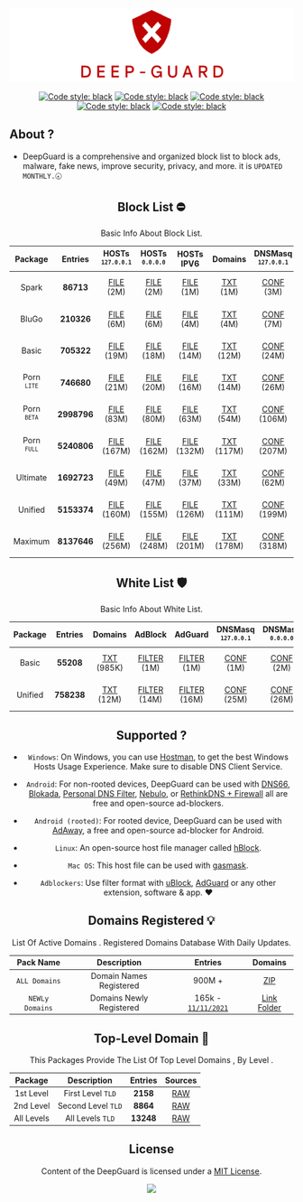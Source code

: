 
 <div align="center">

 ![Cover](https://raw.githubusercontent.com/VenexGit/DeepGuard/main/Logo.png)

</div>
 <div align="center">

<a href="https://github.com/VenexGit/DeepGuard/releases"><img alt="Code style: black" src="https://img.shields.io/badge/Version-1.1-orange.svg?longCache=true&style=flat-square"></a>
<a href="https://github.com/VenexGit/DeepGuard/releases"><img alt="Code style: black" src="https://img.shields.io/badge/Update-Nov 21, 2021-red.svg?longCache=true&style=flat-square"></a>
<a href="https://github.com/VenexGit/DeepGuard/releases"><img alt="Code style: black" src="https://img.shields.io/badge/Status-Official-green.svg?longCache=true&style=flat-square"></a>
<a href="https://github.com/VenexGit/DeepGuard/blob/main/LICENSE"><img alt="Code style: black" src="https://img.shields.io/badge/License-MIT-yellow.svg?longCache=true&style=flat-square"></a>
 <a href="https://t.me/WizVenex"><img alt="Code style: black" src="https://img.shields.io/badge/Telegram-Contact Me-blue.svg?longCache=true&style=flat-square"></a>


</div>

## About ? 
* DeepGuard is a comprehensive and organized block list to block ads, malware, fake news, improve security, privacy, and more. it is `UPDATED MONTHLY.🕣`
<div align="center">
<div align="center">

## Block List ​⛔️

Basic Info About Block List.

Package | Entries | HOSTs<br> <sup>`127.0.0.1`</sup> | HOSTs<br> <sup>`0.0.0.0`</sup> | HOSTs IPV6 | Domains | DNSMasq <br> <sup>`127.0.0.1`</sup>| DNSMasq <br> <sup>`0.0.0.0`</sup> | DNSMasq IPV6 | Magisk | Flashable | RPZ | AdBlock | AdGuard | Unbound | OneLine |
:-----------:|:-------:|:-----:|:----------:|:-------:|:-------:|:-------:|:------------:|:------:|:---------:|:---:|:-------:|:-------:|:-------:|:-------:|:-------:|
Spark | **86713** | [FILE](https://github.com/VenexGit/DeepGuard/releases/download/Spark/Hosts_0-0-0-0) (2M) | [FILE](https://github.com/VenexGit/DeepGuard/releases/download/Spark/Hosts_127-0-0-1) (2M) | [FILE](https://github.com/VenexGit/DeepGuard/releases/download/Spark/Hosts_Ipv6) (1M) | [TXT](https://github.com/VenexGit/DeepGuard/releases/download/Spark/Domains.txt) (1M) | [CONF](https://github.com/VenexGit/DeepGuard/releases/download/Spark/DnsMasq_0-0-0-0.conf) (3M) | [CONF](https://github.com/VenexGit/DeepGuard/releases/download/Spark/DnsMasq_127-0-0-1.conf) (3M) | [CONF IPV6](https://github.com/VenexGit/DeepGuard/releases/download/Spark/DnsMasq_Ipv6.conf) (2M) | [MAGISK](https://github.com/VenexGit/DeepGuard/releases/download/Spark/DeepGuard_Magisk.zip) (591K) | [TWRP](https://github.com/VenexGit/DeepGuard/releases/download/Spark/DeepGuard_Flashable.zip) (760K) | [TXT](https://github.com/VenexGit/DeepGuard/releases/download/Spark/Rpz.txt) (2M) | [FILTER](https://github.com/VenexGit/DeepGuard/releases/download/Spark/Adblock) (1M) | [FILTER](https://github.com/VenexGit/DeepGuard/releases/download/Spark/Adguard) (2M) | [CONF](https://github.com/VenexGit/DeepGuard/releases/download/Spark/Unbound.conf) (4M) | [TXT](https://github.com/VenexGit/DeepGuard/releases/download/Spark/One-Line.txt) (1M) |
BluGo | **210326** | [FILE](https://github.com/VenexGit/DeepGuard/releases/download/BluGo/Hosts_0-0-0-0) (6M) | [FILE](https://github.com/VenexGit/DeepGuard/releases/download/BluGo/Hosts_127-0-0-1) (6M) | [FILE](https://github.com/VenexGit/DeepGuard/releases/download/BluGo/Hosts_Ipv6) (4M) | [TXT](https://github.com/VenexGit/DeepGuard/releases/download/BluGo/Domains.txt) (4M) | [CONF](https://github.com/VenexGit/DeepGuard/releases/download/BluGo/DnsMasq_0-0-0-0.conf) (7M) | [CONF](https://github.com/VenexGit/DeepGuard/releases/download/BluGo/DnsMasq_127-0-0-1.conf) (8M) | [CONF IPV6](https://github.com/VenexGit/DeepGuard/releases/download/BluGo/DnsMasq_Ipv6.conf) (7M) | [MAGISK](https://github.com/VenexGit/DeepGuard/releases/download/BluGo/DeepGuard_Magisk.zip) (1M) | [TWRP](https://github.com/VenexGit/DeepGuard/releases/download/BluGo/DeepGuard_Flashable.zip) (1M) | [TXT](https://github.com/VenexGit/DeepGuard/releases/download/BluGo/Rpz.txt) (5M) | [FILTER](https://github.com/VenexGit/DeepGuard/releases/download/BluGo/Adblock) (4M) | [FILTER](https://github.com/VenexGit/DeepGuard/releases/download/BluGo/Adguard) (5M) | [CONF](https://github.com/VenexGit/DeepGuard/releases/download/BluGo/Unbound.conf) (10M) | [TXT](https://github.com/VenexGit/DeepGuard/releases/download/BluGo/One-Line.txt) (4M) |
Basic | **705322** | [FILE](https://github.com/VenexGit/DeepGuard/releases/download/Basic/Hosts_0-0-0-0) (19M) | [FILE](https://github.com/VenexGit/DeepGuard/releases/download/Basic/Hosts_127-0-0-1) (18M) | [FILE](https://github.com/VenexGit/DeepGuard/releases/download/Basic/Hosts_Ipv6) (14M) | [TXT](https://github.com/VenexGit/DeepGuard/releases/download/Basic/Domains.txt) (12M) | [CONF](https://github.com/VenexGit/DeepGuard/releases/download/Basic/DnsMasq_0-0-0-0.conf) (24M) | [CONF](https://github.com/VenexGit/DeepGuard/releases/download/Basic/DnsMasq_127-0-0-1.conf) (26M) | [CONF IPV6](https://github.com/VenexGit/DeepGuard/releases/download/Basic/DnsMasq_Ipv6.conf) (22M) | [MAGISK](https://github.com/VenexGit/DeepGuard/releases/download/Basic/DeepGuard_Magisk.zip) (3M) | [TWRP](https://github.com/VenexGit/DeepGuard/releases/download/Basic/DeepGuard_Flashable.zip) (3M) | [TXT](https://github.com/VenexGit/DeepGuard/releases/download/Basic/Rpz.txt) (18M) | [FILTER](https://github.com/VenexGit/DeepGuard/releases/download/Basic/Adblock) (14M) | [FILTER](https://github.com/VenexGit/DeepGuard/releases/download/Basic/Adguard) (16M) | [CONF](https://github.com/VenexGit/DeepGuard/releases/download/Basic/Unbound.conf) (34M) | [TXT](https://github.com/VenexGit/DeepGuard/releases/download/Basic/One-Line.txt) (12M) |
Porn <br> <sup>`LITE`</sup> | **746680** | [FILE](https://github.com/VenexGit/DeepGuard/releases/download/Porn_Lite/Hosts_0-0-0-0) (21M) | [FILE](https://github.com/VenexGit/DeepGuard/releases/download/Porn_Lite/Hosts_127-0-0-1) (20M) | [FILE](https://github.com/VenexGit/DeepGuard/releases/download/Porn_Lite/Hosts_Ipv6) (16M) | [TXT](https://github.com/VenexGit/DeepGuard/releases/download/Porn_Lite/Domains.txt) (14M) | [CONF](https://github.com/VenexGit/DeepGuard/releases/download/Porn_Lite/DnsMasq_0-0-0-0.conf) (26M) | [CONF](https://github.com/VenexGit/DeepGuard/releases/download/Porn_Lite/DnsMasq_127-0-0-1.conf) (28M) | [CONF IPV6](https://github.com/VenexGit/DeepGuard/releases/download/Porn_Lite/DnsMasq_Ipv6.conf) (24M) | [MAGISK](https://github.com/VenexGit/DeepGuard/releases/download/Porn_Lite/DeepGuard_Magisk.zip) (4M) | [TWRP](https://github.com/VenexGit/DeepGuard/releases/download/Porn_Lite/DeepGuard_Flashable.zip) (4M) | [TXT](https://github.com/VenexGit/DeepGuard/releases/download/Porn_Lite/Rpz.txt) (19M) | [FILTER](https://github.com/VenexGit/DeepGuard/releases/download/Porn_Lite/Adblock) (16M) | [FILTER](https://github.com/VenexGit/DeepGuard/releases/download/Porn_Lite/Adguard) (17M) | [CONF](https://github.com/VenexGit/DeepGuard/releases/download/Porn_Lite/Unbound.conf) (36M) | [TXT](https://github.com/VenexGit/DeepGuard/releases/download/Porn_Lite/One-Line.txt) (13M) |
Porn <br> <sup>`BETA`</sup> | **2998796** | [FILE](https://github.com/VenexGit/DeepGuard/releases/download/Porn_Beta/Hosts_0-0-0-0) (83M) | [FILE](https://github.com/VenexGit/DeepGuard/releases/download/Porn_Beta/Hosts_127-0-0-1) (80M) | [FILE](https://github.com/VenexGit/DeepGuard/releases/download/Porn_Beta/Hosts_Ipv6) (63M) | [TXT](https://github.com/VenexGit/DeepGuard/releases/download/Porn_Beta/Domains.txt) (54M) | [CONF](https://github.com/VenexGit/DeepGuard/releases/download/Porn_Beta/DnsMasq_0-0-0-0.conf) (106M) | [CONF](https://github.com/VenexGit/DeepGuard/releases/download/Porn_Beta/DnsMasq_127-0-0-1.conf) (112M) | [CONF IPV6](https://github.com/VenexGit/DeepGuard/releases/download/Porn_Beta/DnsMasq_Ipv6.conf) (94M) | [MAGISK](https://github.com/VenexGit/DeepGuard/releases/download/Porn_Beta/DeepGuard_Magisk.zip) (13M) | [TWRP](https://github.com/VenexGit/DeepGuard/releases/download/Porn_Beta/DeepGuard_Flashable.zip) (14M) | [TXT](https://github.com/VenexGit/DeepGuard/releases/download/Porn_Beta/Rpz.txt) (77M) | [FILTER](https://github.com/VenexGit/DeepGuard/releases/download/Porn_Beta/Adblock) (63M) | [FILTER](https://github.com/VenexGit/DeepGuard/releases/download/Porn_Beta/Adguard) (69M) | [CONF](https://github.com/VenexGit/DeepGuard/releases/download/Porn_Beta/Unbound.conf) (146M) | [TXT](https://github.com/VenexGit/DeepGuard/releases/download/Porn_Beta/One-Line.txt) (51M) |
Porn <br> <sup>`FULL`</sup> | **5240806** | [FILE](https://github.com/VenexGit/DeepGuard/releases/download/Porn_Full/Hosts_0-0-0-0) (167M) | [FILE](https://github.com/VenexGit/DeepGuard/releases/download/Porn_Full/Hosts_127-0-0-1) (162M) | [FILE](https://github.com/VenexGit/DeepGuard/releases/download/Porn_Full/Hosts_Ipv6) (132M) | [TXT](https://github.com/VenexGit/DeepGuard/releases/download/Porn_Full/Domains.txt) (117M) | [CONF](https://github.com/VenexGit/DeepGuard/releases/download/Porn_Full/DnsMasq_0-0-0-0.conf) (207M) | [CONF](https://github.com/VenexGit/DeepGuard/releases/download/Porn_Full/DnsMasq_127-0-0-1.conf) (217M) | [CONF IPV6](https://github.com/VenexGit/DeepGuard/releases/download/Porn_Full/DnsMasq_Ipv6.conf) (187M) | [MAGISK](https://github.com/VenexGit/DeepGuard/releases/download/Porn_Full/DeepGuard_Magisk.zip) (21M) | [TWRP](https://github.com/VenexGit/DeepGuard/releases/download/Porn_Full/DeepGuard_Flashable.zip) (21M) | [TXT](https://github.com/VenexGit/DeepGuard/releases/download/Porn_Full/Rpz.txt) (157M) | [FILTER](https://github.com/VenexGit/DeepGuard/releases/download/Porn_Full/Adblock) (132M) | [FILTER](https://github.com/VenexGit/DeepGuard/releases/download/Porn_Full/Adguard) (142M) | [CONF](https://github.com/VenexGit/DeepGuard/releases/download/Porn_Full/Unbound.conf) (277M) | [TXT](https://github.com/VenexGit/DeepGuard/releases/download/Porn_Full/One-Line.txt) (112M) |
Ultimate | **1692723** | [FILE](https://github.com/VenexGit/DeepGuard/releases/download/Ultimate/Hosts_0-0-0-0) (49M) | [FILE](https://github.com/VenexGit/DeepGuard/releases/download/Ultimate/Hosts_127-0-0-1) (47M) | [FILE](https://github.com/VenexGit/DeepGuard/releases/download/Ultimate/Hosts_Ipv6) (37M) | [TXT](https://github.com/VenexGit/DeepGuard/releases/download/Ultimate/Domains.txt) (33M) | [CONF](https://github.com/VenexGit/DeepGuard/releases/download/Ultimate/DnsMasq_0-0-0-0.conf) (62M) | [CONF](https://github.com/VenexGit/DeepGuard/releases/download/Ultimate/DnsMasq_127-0-0-1.conf) (65M) | [CONF IPV6](https://github.com/VenexGit/DeepGuard/releases/download/Ultimate/DnsMasq_Ipv6.conf) (55M) | [MAGISK](https://github.com/VenexGit/DeepGuard/releases/download/Ultimate/DeepGuard_Magisk.zip) (9M) | [TWRP](https://github.com/VenexGit/DeepGuard/releases/download/Ultimate/DeepGuard_Flashable.zip) (9M) | [TXT](https://github.com/VenexGit/DeepGuard/releases/download/Ultimate/Rpz.txt) (45M) | [FILTER](https://github.com/VenexGit/DeepGuard/releases/download/Ultimate/Adblock) (37M) | [FILTER](https://github.com/VenexGit/DeepGuard/releases/download/Ultimate/Adguard) (41M) | [CONF](https://github.com/VenexGit/DeepGuard/releases/download/Ultimate/Unbound.conf) (84M) | [TXT](https://github.com/VenexGit/DeepGuard/releases/download/Ultimate/One-Line.txt) (31M) |
Unified | **5153374** | [FILE](https://github.com/VenexGit/DeepGuard/releases/download/Unified/Hosts_0-0-0-0) (160M) | [FILE](https://github.com/VenexGit/DeepGuard/releases/download/Unified/Hosts_127-0-0-1) (155M) | [FILE](https://github.com/VenexGit/DeepGuard/releases/download/Unified/Hosts_Ipv6) (126M) | [TXT](https://github.com/VenexGit/DeepGuard/releases/download/Unified/Domains.txt) (111M) | [CONF](https://github.com/VenexGit/DeepGuard/releases/download/Unified/DnsMasq_0-0-0-0.conf) (199M) | [CONF](https://github.com/VenexGit/DeepGuard/releases/download/Unified/DnsMasq_127-0-0-1.conf) (209M) | [CONF IPV6](https://github.com/VenexGit/DeepGuard/releases/download/Unified/DnsMasq_Ipv6.conf) (180M) | [MAGISK](https://github.com/VenexGit/DeepGuard/releases/download/Unified/DeepGuard_Magisk.zip) (25M) | [TWRP](https://github.com/VenexGit/DeepGuard/releases/download/Unified/DeepGuard_Flashable.zip) (25M) | [TXT](https://github.com/VenexGit/DeepGuard/releases/download/Unified/Rpz.txt) (150M) | [FILTER](https://github.com/VenexGit/DeepGuard/releases/download/Unified/Adblock) (126M) | [FILTER](https://github.com/VenexGit/DeepGuard/releases/download/Unified/Adguard) (135M) | [CONF](https://github.com/VenexGit/DeepGuard/releases/download/Unified/Unbound.conf) (268M) | [TXT](https://github.com/VenexGit/DeepGuard/releases/download/Unified/One-Line.txt) (106M) |
Maximum | **8137646** | [FILE](https://github.com/VenexGit/DeepGuard/releases/download/Maximum/Hosts_0-0-0-0) (256M) | [FILE](https://github.com/VenexGit/DeepGuard/releases/download/Maximum/Hosts_127-0-0-1) (248M) | [FILE](https://github.com/VenexGit/DeepGuard/releases/download/Maximum/Hosts_Ipv6) (201M) | [TXT](https://github.com/VenexGit/DeepGuard/releases/download/Maximum/Domains.txt) (178M) | [CONF](https://github.com/VenexGit/DeepGuard/releases/download/Maximum/DnsMasq_0-0-0-0.conf) (318M) | [CONF](https://github.com/VenexGit/DeepGuard/releases/download/Maximum/DnsMasq_127-0-0-1.conf) (333M) | [CONF IPV6](https://github.com/VenexGit/DeepGuard/releases/download/Maximum/DnsMasq_Ipv6.conf) (287M) | [MAGISK](https://github.com/VenexGit/DeepGuard/releases/download/Maximum/DeepGuard_Magisk.zip) (37M) | [TWRP](https://github.com/VenexGit/DeepGuard/releases/download/Maximum/DeepGuard_Flashable.zip) (37M) | [TXT](https://github.com/VenexGit/DeepGuard/releases/download/Maximum/Rpz.txt) (240M) | [FILTER](https://github.com/VenexGit/DeepGuard/releases/download/Maximum/Adblock) (201M) | [FILTER](https://github.com/VenexGit/DeepGuard/releases/download/Maximum/Adguard) (217M) | [CONF](https://github.com/VenexGit/DeepGuard/releases/download/Maximum/Unbound.conf) (426M) | [TXT](https://github.com/VenexGit/DeepGuard/releases/download/Maximum/One-Line.txt) (170M) |
 


## White List 🛡

Basic Info About White List.

| Package | Entries | Domains | AdBlock | AdGuard | DNSMasq <br> <sup>`127.0.0.1`</sup> | DNSMasq <br> <sup>`0.0.0.0`</sup> | DNSMasq IPV6 | Unbound | RPZ | OneLine |
|:-------:|:-------:|:-------:|:-------:|:-------:|:-------:|:------------:|:-------:|:---:|:-------:|:-------:|
Basic | **55208**  | [TXT](https://github.com/VenexGit/DeepGuard/releases/download/WT-Basic/Domains.txt) (985K) | [FILTER](https://github.com/VenexGit/DeepGuard/releases/download/WT-Basic/Adblock) (1M) | [FILTER](https://github.com/VenexGit/DeepGuard/releases/download/WT-Basic/Adguard) (1M) | [CONF](https://github.com/VenexGit/DeepGuard/releases/download/WT-Basic/DnsMasq_0-0-0-0.conf) (1M) | [CONF](https://github.com/VenexGit/DeepGuard/releases/download/WT-Basic/DnsMasq_127-0-0-1.conf) (2M) | [CONF IPV6](https://github.com/VenexGit/DeepGuard/releases/download/WT-Basic/DnsMasq_Ipv6.conf) (1M) | [CONF](https://github.com/VenexGit/DeepGuard/releases/download/WT-Basic/Unbound.conf) (2M) | [TXT](https://github.com/VenexGit/DeepGuard/releases/download/WT-Basic/Rpz.txt) (1M) | [TXT](https://github.com/VenexGit/DeepGuard/releases/download/WT-Basic/One-Line.txt) (931K) |
Unified | **758238**  | [TXT](https://github.com/VenexGit/DeepGuard/releases/download/WT-Unified/Domains.txt) (12M) | [FILTER](https://github.com/VenexGit/DeepGuard/releases/download/WT-Unified/Adblock) (14M) | [FILTER](https://github.com/VenexGit/DeepGuard/releases/download/WT-Unified/Adguard) (16M) | [CONF](https://github.com/VenexGit/DeepGuard/releases/download/WT-Unified/DnsMasq_0-0-0-0.conf) (25M) | [CONF](https://github.com/VenexGit/DeepGuard/releases/download/WT-Unified/DnsMasq_127-0-0-1.conf) (26M) | [CONF IPV6](https://github.com/VenexGit/DeepGuard/releases/download/WT-Unified/DnsMasq_Ipv6.conf) (22M) | [CONF](https://github.com/VenexGit/DeepGuard/releases/download/WT-Unified/Unbound.conf) (35M) | [TXT](https://github.com/VenexGit/DeepGuard/releases/download/WT-Unified/Rpz.txt) (18M) | [TXT](https://github.com/VenexGit/DeepGuard/releases/download/WT-Unified/One-Line.txt) (11M) |


</div>

## Supported ?

* `Windows`: On Windows, you can use [Hostman](http://www.abelhadigital.com/hostsman/), to get the best Windows Hosts Usage Experience. Make sure to disable DNS Client Service.       
     
* `Android`: For non-rooted devices, DeepGuard can be used with [DNS66](https://f-droid.org/en/packages/org.jak_linux.dns66/), [Blokada](https://f-droid.org/en/packages/org.blokada.alarm/), [Personal DNS Filter](https://www.zenz-solutions.de/personaldnsfilter/), [Nebulo](https://github.com/Ch4t4r/Nebulo), or [RethinkDNS + Firewall](https://github.com/celzero/rethink-app) all are free and open-source ad-blockers.     
     
* `Android (rooted)`: For rooted device, DeepGuard can be used with [AdAway](https://f-droid.org/en/packages/org.adaway/), a free and open-source ad-blocker for Android.    
     
* `Linux`: An open-source host file manager called [hBlock](https://github.com/hectorm/hBlock).   
       
* `Mac OS`: This host file can be used with [gasmask](https://github.com/2ndalpha/gasmask).    
   
* `Adblockers`: Use filter format with [uBlock](https://github.com/gorhill/uBlock), [AdGuard](https://adguard.com/en/welcome.html) or any other extension, software & app. ♥️


<div align="center">

## Domains Registered 💡

  List Of Active Domains . Registered Domains Database With Daily Updates.

| Pack Name | Description | Entries | Domains |
|:---------:|:-----------:|:------------:|:-----------:|
`ALL Domains` | Domain Names Registered | 900M + | [ZIP](https://drive.google.com/drive/folders/13e4GpMF9C3kgnBRsK56fXDQPfez4oyCz?usp=sharing)  |
`NEWLy Domains` | Domains Newly Registered | 165k - [`11/11/2021`](https://raw.githubusercontent.com/VenexGit/DeepGuard/main/1%20-%20Domains%20Registered/2021-11-11.txt) | [Link Folder](https://github.com/VenexGit/DeepGuard/tree/main/1%20-%20Domains%20Registered)  |

## Top-Level Domain 🎈

This Packages Provide The List Of Top Level Domains , By Level .

| Package | Description | Entries | Sources |
|:---------:|:-------------:|:--------:|:--------:| 
1st Level | First Level `TLD` |**2158**| [RAW](https://raw.githubusercontent.com/VenexGit/DeepGuard/main/2%20-%20TLD/First%20LeveL.txt) |
2nd Level | Second Level `TLD` | **8864** | [RAW](https://raw.githubusercontent.com/VenexGit/DeepGuard/main/2%20-%20TLD/Second%20LeveL.txt)  |
All Levels | All Levels `TLD` | **13248** | [RAW](https://raw.githubusercontent.com/VenexGit/DeepGuard/main/2%20-%20TLD/All%20LeveL.txt) |

</div>



## License

Content of the DeepGuard is licensed under a [MIT License](https://github.com/VenexGit/DeepGuard/blob/main/LICENSE).

<p align="center"><a href="https://paypal.me/WizVenex" target="_blank"><img src="https://img.shields.io/badge/PAYPAL-SUPPORT--ME-blue?logo=paypal&logoColor=white&style=for-the-badge"></a><p><p align="center"></a><p>
